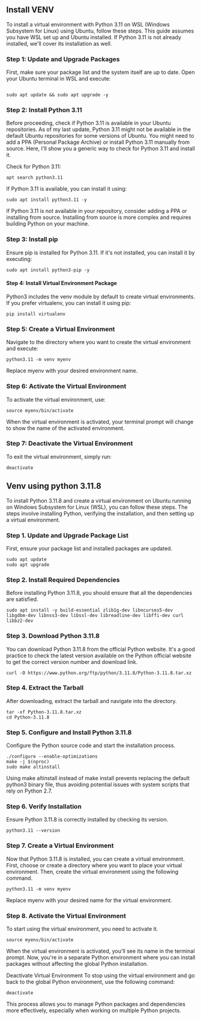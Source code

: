 ##  Install VENV

To install a virtual environment with Python 3.11 on WSL (Windows Subsystem for Linux) using Ubuntu, follow these steps. This guide assumes you have WSL set up and Ubuntu installed. If Python 3.11 is not already installed, we'll cover its installation as well.

### Step 1: Update and Upgrade Packages

First, make sure your package list and the system itself are up to date. Open your Ubuntu terminal in WSL and execute:

```

sudo apt update && sudo apt upgrade -y
```

###  Step 2: Install Python 3.11

Before proceeding, check if Python 3.11 is available in your Ubuntu repositories. As of my last update, Python 3.11 might not be available in the default Ubuntu repositories for some versions of Ubuntu. You might need to add a PPA (Personal Package Archive) or install Python 3.11 manually from source. Here, I'll show you a generic way to check for Python 3.11 and install it.

Check for Python 3.11:

```
apt search python3.11

```

If Python 3.11 is available, you can install it using:

```
sudo apt install python3.11 -y
```

If Python 3.11 is not available in your repository, consider adding a PPA or installing from source. Installing from source is more complex and requires building Python on your machine.

###  Step 3: Install pip

Ensure pip is installed for Python 3.11. If it's not installed, you can install it by executing:

```
sudo apt install python3-pip -y

```
####  Step 4: Install Virtual Environment Package

Python3 includes the venv module by default to create virtual environments. If you prefer virtualenv, you can install it using pip:

```
pip install virtualenv

```

### Step 5: Create a Virtual Environment

Navigate to the directory where you want to create the virtual environment and execute:

```
python3.11 -m venv myenv

```

Replace myenv with your desired environment name.

###  Step 6: Activate the Virtual Environment

To activate the virtual environment, use:

```
source myenv/bin/activate
```

When the virtual environment is activated, your terminal prompt will change to show the name of the activated environment.

###  Step 7: Deactivate the Virtual Environment

To exit the virtual environment, simply run:

```
deactivate
```

## Venv using python 3.11.8

To install Python 3.11.8 and create a virtual environment on Ubuntu running on Windows Subsystem for Linux (WSL), you can follow these steps. The steps involve installing Python, verifying the installation, and then setting up a virtual environment.

###  Step 1. Update and Upgrade Package List
First, ensure your package list and installed packages are updated.

```
sudo apt update
sudo apt upgrade
```

###  Step 2. Install Required Dependencies
Before installing Python 3.11.8, you should ensure that all the dependencies are satisfied.

```
sudo apt install -y build-essential zlib1g-dev libncurses5-dev libgdbm-dev libnss3-dev libssl-dev libreadline-dev libffi-dev curl libbz2-dev
```

###  Step 3. Download Python 3.11.8
You can download Python 3.11.8 from the official Python website. It's a good practice to check the latest version available on the Python official website to get the correct version number and download link.

```
curl -O https://www.python.org/ftp/python/3.11.8/Python-3.11.8.tar.xz
```

###  Step 4. Extract the Tarball
After downloading, extract the tarball and navigate into the directory.

```
tar -xf Python-3.11.8.tar.xz
cd Python-3.11.8
```

###  Step 5. Configure and Install Python 3.11.8
Configure the Python source code and start the installation process.

```
./configure --enable-optimizations
make -j $(nproc)
sudo make altinstall
```

Using make altinstall instead of make install prevents replacing the default python3 binary file, thus avoiding potential issues with system scripts that rely on Python 2.7.

###  Step 6. Verify Installation
Ensure Python 3.11.8 is correctly installed by checking its version.

```
python3.11 --version
```

### Step 7. Create a Virtual Environment
Now that Python 3.11.8 is installed, you can create a virtual environment. First, choose or create a directory where you want to place your virtual environment. Then, create the virtual environment using the following command.

```
python3.11 -m venv myenv
```

Replace myenv with your desired name for the virtual environment.

### Step 8. Activate the Virtual Environment
To start using the virtual environment, you need to activate it.

```
source myenv/bin/activate
```

When the virtual environment is activated, you'll see its name in the terminal prompt. Now, you're in a separate Python environment where you can install packages without affecting the global Python installation.

Deactivate Virtual Environment
To stop using the virtual environment and go back to the global Python environment, use the following command:

```
deactivate
```

This process allows you to manage Python packages and dependencies more effectively, especially when working on multiple Python projects.